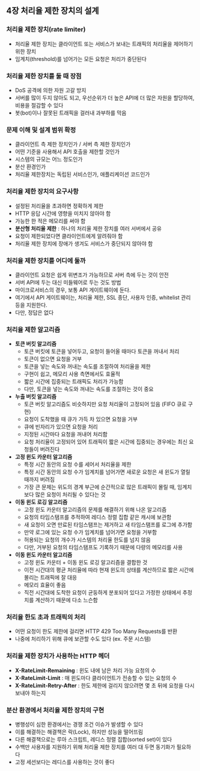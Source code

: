 ## 4장 처리율 제한 장치의 설계

### 처리율 제한 장치(rate limiter)
- 처리율 제한 장치는 클라이언트 또는 서비스가 보내는 트래픽의 처리율을 제어하기 위한 장치
- 임계치(threshold)를 넘어가는 모든 요청은 처리가 중단된다

### 처리율 제한 장치를 둘 때 장점
- DoS 공격에 의한 자원 고갈 방지
- 서버를 많이 두지 않아도 되고, 우선순위가 더 높은 API에 더 많은 자원을 할당하여, 비용을 절감할 수 있다
- 봇(bot)이나 잘못된 트래픽을 걸러내 과부하를 막음

### 문제 이해 및 설계 범위 확정
- 클라이언트 측 제한 장치인가 / 서버 측 제한 장치인가
- 어떤 기준을 사용해서 API 호출을 제한할 것인가
- 시스템의 규모는 어느 정도인가
- 분산 환경인가
- 처리율 제한장치는 독립된 서비스인가, 애플리케이션 코드인가

### 처리율 제한 장치의 요구사항
- 설정된 처리율을 초과하면 정확하게 제한
- HTTP 응답 시간에 영향을 미치지 않아야 함
- 가능한 한 적은 메모리를 써야 함
- **분산형 처리율 제한** : 하나의 처리율 제한 장치를 여러 서버에서 공유
- 요청이 제한되었다면 클라이언트에게 알려줘야 함
- 처리율 제한 장치에 장애가 생겨도 서비스가 중단되지 않아야 함

### 처리율 제한 장치를 어디에 둘까
- 클라이언트 요청은 쉽게 위변조가 가능하므로 서버 측에 두는 것이 안전
- 서버 API에 두는 대신 미들웨어로 두는 것도 방법
- 마이크로서비스의 경우, 보통 API 게이트웨이에 둔다.
- 여기에서 API 게이트웨이는, 처리율 제한, SSL 종단, 사용자 인증, whitelist 관리 등을 지원한다.
- 다만, 정답은 없다

### 처리율 제한 알고리즘
- **토큰 버킷 알고리즘**
  - 토큰 버킷에 토큰을 넣어두고, 요청이 들어올 때마다 토큰을 꺼내서 처리
  - 토큰이 없으면 요청을 거부
  - 토큰을 넣는 속도와 꺼내는 속도를 조절하여 처리율을 제한
  - 구현이 쉽고, 메모리 사용 측면에서도 효율적
  - 짧은 시간에 집중되는 트래픽도 처리가 가능함
  - 다만, 토큰을 넣는 속도와 꺼내는 속도를 조절하는 것이 중요
- **누출 버킷 알고리즘**
  - 토큰 버킷 알고리즘도 비슷하지만 요청 처리율이 고정되어 있음 (FIFO 큐로 구현)
  - 요청이 도착했을 때 큐가 가득 차 있으면 요청을 거부
  - 큐에 빈자리가 있으면 요청을 처리
  - 지정된 시간마다 요청을 꺼내어 처리함
  - 요청 처리율이 고정되어 있어 트래픽이 짧은 시간에 집중되는 경우에는 최신 요청들이 버려진다
- **고정 윈도 카운터 알고리즘**
  - 특정 시간 동안의 요청 수를 세어서 처리율을 제한
  - 특정 시간 동안의 요청 수가 임계치를 넘어가면 새로운 요청은 새 윈도가 열릴 때까지 버려짐
  - 가장 큰 문제는 위도의 경계 부근에 순간적으로 많은 트래픽이 몰릴 때, 임계치보다 많은 요청이 처리될 수 있다는 것
- **이동 윈도 로깅 알고리즘**
  - 고정 윈도 카운터 알고리즘의 문제를 해결하기 위해 나온 알고리즘
  - 요청의 타임스탬프를 추적하여 레디스 정렬 집합 같은 캐시에 보관함
  - 새 요청이 오면 만료된 타임스탬프는 제거하고 새 타임스탬프를 로그에 추가함
  - 만약 로그에 있는 요청 수가 임계치를 넘어가면 요청을 거부함
  - 허용되는 요청의 개수가 시스템의 처리율 한도를 넘지 않음
  - 다만, 거부된 요청의 타임스탬프도 기록하기 때문에 다량의 메모리를 사용
- **이동 윈도 카운터 알고리즘**
  - 고정 윈도 카운터 + 이동 윈도 로깅 알고리즘을 결합한 것
  - 이전 시간대의 평균 처리율에 따라 현재 윈도의 상태를 계산하므로 짧은 시간에 몰리는 트래픽에 잘 대응
  - 메모리 효율이 좋음
  - 직전 시간대에 도착한 요청이 균둥하게 분포되어 있다고 가정한 상태에서 추정치를 계산하기 때문에 다소 느슨함

### 처리율 한도 초과 트래픽의 처리
- 어떤 요청이 한도 제한에 걸리면 HTTP 429 Too Many Requests를 반환
- 나중에 처리하기 위해 큐에 보관할 수도 있다 (ex. 주문 시스템)

### 처리율 제한 장치가 사용하는 HTTP 헤더
- **X-RateLimit-Remaining** : 윈도 내에 남은 처리 가능 요청의 수
- **X-RateLimit-Limit** : 매 윈도마다 클라이언트가 전송할 수 있는 요청의 수
- **X-RateLimit-Retry-After** : 한도 제한에 걸리지 않으려면 몇 초 뒤에 요청을 다시 보내야 하는지

### 분산 환경에서 처리율 제한 장치의 구현
- 병행성이 심한 환경에서는 경쟁 조건 이슈가 발생할 수 있다
- 이를 해결하는 해결책은 락(Lock), 하지만 성능을 떨어뜨림
- 다른 해결책으로는 루아 스크립트, 레디스 정렬 집합(sorted set)이 있다
- 수백만 사용자를 지원하기 위해 처리율 제한 장치를 여러 대 두면 동기화가 필요하다
- 고정 세션보다는 레디스를 사용하는 것이 좋다
